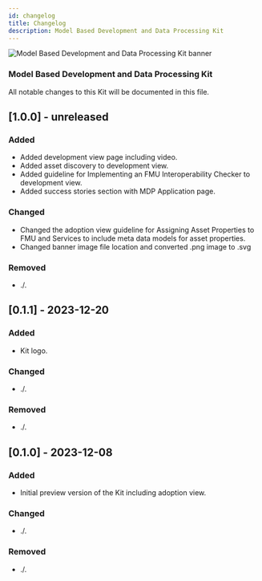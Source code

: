 ```yaml
---
id: changelog
title: Changelog
description: Model Based Development and Data Processing Kit
---
```


![Model Based Development and Data Processing Kit banner](@site/static/img/kits/model-based-production/model-based-production-kit-logo.svg)

### Model Based Development and Data Processing Kit

All notable changes to this Kit will be documented in this file.

## [1.0.0] - unreleased

### Added

- Added development view page including video.
- Added asset discovery to development view.
- Added guideline for Implementing an FMU Interoperability Checker to development view.
- Added success stories section with MDP Application page.

### Changed

- Changed the adoption view guideline for Assigning Asset Properties to FMU and Services to include meta data models for asset properties.
- Changed banner image file location and converted .png image to .svg

### Removed

- ./.

## [0.1.1] - 2023-12-20

### Added

- Kit logo.

### Changed

- ./.

### Removed

- ./.

## [0.1.0] - 2023-12-08

### Added

- Initial preview version of the Kit including adoption view.

### Changed

- ./.

### Removed

- ./.
